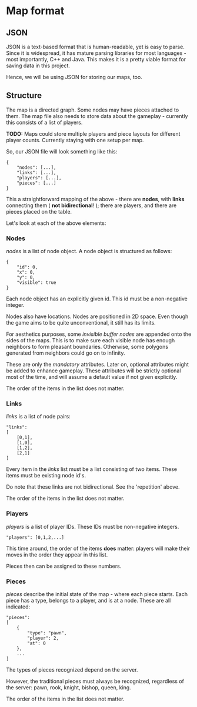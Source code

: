 # Map format #

## JSON ##

JSON is a text-based format that is human-readable, yet is easy to parse. Since it is widespread,
it has mature parsing libraries for most languages - most importantly, C++ and Java. This makes
it is a pretty viable format for saving data in this project.

Hence, we will be using JSON for storing our maps, too.

## Structure ##

The map is a directed graph. Some nodes may have pieces attached to them. The map file also
needs to store data about the gameplay - currently this consists of a list of players.

**TODO:** Maps could store multiple players and piece layouts for different player counts.
Currently staying with one setup per map.

So, our JSON file will look something like this:

    {
    	"nodes": [...],
    	"links": [...],
    	"players": [...],
    	"pieces": [...]
    }

This a straightforward mapping of the above - there are **nodes**, with **links** connecting
them ( __not bidirectional__! ); there are players, and there are pieces placed on the table.

Let's look at each of the above elements:

### Nodes ###

_nodes_ is a list of node object. A node object is structured as follows:

    {
        "id": 0,
        "x": 0,
        "y": 0,
        "visible": true
    }

Each node object has an explicitly given id. This id must be a non-negative integer.

Nodes also have locations. Nodes are positioned in 2D space. Even though the game aims to be
quite unconventional, it still has its limits.

For aesthetics purposes, some _invisible buffer nodes_ are appended onto the sides of the maps. This is to
make sure each visible node has enough neighbors to form pleasant boundaries. Otherwise, some
polygons generated from neighbors could go on to infinity.

These are only the _mandatory_ attributes. Later on, optional attributes might be added to enhance
gameplay. These attributes will be strictly optional most of the time, and will assume a default
value if not given explicitly.

The order of the items in the list does not matter.

### Links ###

_links_ is a list of node pairs:

    "links":
    [
        [0,1],
        [1,0],
        [1,2],
        [2,1]
    ]

Every item in the _links_ list must be a list consisting of two items. These items must be
existing node id's.

Do note that these links are not bidirectional. See the 'repetition' above.

The order of the items in the list does not matter.

### Players ###

_players_ is a list of player IDs. These IDs must be non-negative integers.

    "players": [0,1,2,...]

This time around, the order of the items __does__ matter: players will make their
moves in the order they appear in this list.

Pieces then can be assigned to these numbers.

### Pieces ###

_pieces_ describe the initial state of the map - where each piece starts. Each piece has a type,
belongs to a player, and is at a node. These are all indicated:

    "pieces":
    [
        {
            "type": "pawn",
            "player": 2,
            "at": 0
        },
        ...
    ]

The types of pieces recognized depend on the server.

However, the traditional pieces must always be recognized, regardless of the server:
pawn, rook, knight, bishop, queen, king.

The order of the items in the list does not matter.
